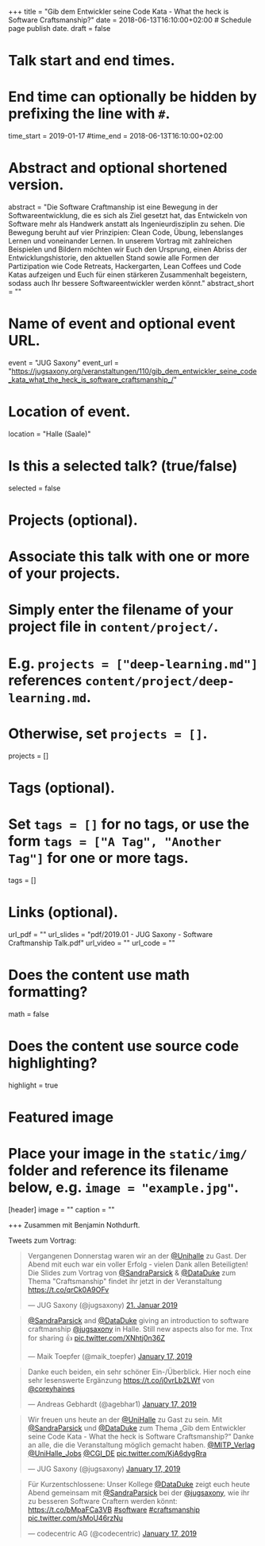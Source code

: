+++
title = "Gib dem Entwickler seine Code Kata - What the heck is Software Craftsmanship?"
date = 2018-06-13T16:10:00+02:00  # Schedule page publish date.
draft = false

# Talk start and end times.
#   End time can optionally be hidden by prefixing the line with `#`.
time_start = 2019-01-17
#time_end = 2018-06-13T16:10:00+02:00

# Abstract and optional shortened version.
abstract = "Die Software Craftmanship ist eine Bewegung in der Softwareentwicklung, die es sich als Ziel gesetzt hat, das Entwickeln von Software mehr als Handwerk anstatt als Ingenieurdisziplin zu sehen. Die Bewegung beruht auf vier Prinzipien: Clean Code, Übung, lebenslanges Lernen und voneinander Lernen. In unserem Vortrag mit zahlreichen Beispielen und Bildern möchten wir Euch den Ursprung, einen Abriss der Entwicklungshistorie, den aktuellen Stand sowie alle Formen der Partizipation wie Code Retreats, Hackergarten, Lean Coffees und Code Katas aufzeigen und Euch für einen stärkeren Zusammenhalt begeistern, sodass auch Ihr bessere Softwareentwickler werden könnt."
abstract_short = ""

# Name of event and optional event URL.
event = "JUG Saxony"
event_url = "https://jugsaxony.org/veranstaltungen/110/gib_dem_entwickler_seine_code_kata_what_the_heck_is_software_craftsmanship_/"

# Location of event.
location = "Halle (Saale)"

# Is this a selected talk? (true/false)
selected = false

# Projects (optional).
#   Associate this talk with one or more of your projects.
#   Simply enter the filename of your project file in `content/project/`.
#   E.g. `projects = ["deep-learning.md"]` references `content/project/deep-learning.md`.
#   Otherwise, set `projects = []`.
projects = []

# Tags (optional).
#   Set `tags = []` for no tags, or use the form `tags = ["A Tag", "Another Tag"]` for one or more tags.
tags = []

# Links (optional).
url_pdf = ""
url_slides = "pdf/2019.01 - JUG Saxony - Software Craftmanship Talk.pdf"
url_video = ""
url_code = ""

# Does the content use math formatting?
math = false

# Does the content use source code highlighting?
highlight = true

# Featured image
# Place your image in the `static/img/` folder and reference its filename below, e.g. `image = "example.jpg"`.
[header]
image = ""
caption = ""

+++
Zusammen mit Benjamin Nothdurft.

Tweets zum Vortrag:

<blockquote class="twitter-tweet" data-lang="de"><p lang="de" dir="ltr">Vergangenen Donnerstag waren wir an der <a href="https://twitter.com/UniHalle?ref_src=twsrc%5Etfw">@Unihalle</a> zu Gast. Der Abend mit euch war ein voller Erfolg - vielen Dank allen Beteiligten! Die Slides zum Vortrag von <a href="https://twitter.com/SandraParsick?ref_src=twsrc%5Etfw">@SandraParsick</a> &amp; <a href="https://twitter.com/DataDuke?ref_src=twsrc%5Etfw">@DataDuke</a> zum Thema &quot;Craftsmanship&quot; findet ihr jetzt in der Veranstaltung <a href="https://t.co/qrCk0A9OFv">https://t.co/qrCk0A9OFv</a></p>&mdash; JUG Saxony (@jugsaxony) <a href="https://twitter.com/jugsaxony/status/1087325875761233920?ref_src=twsrc%5Etfw">21. Januar 2019</a></blockquote>
<script async src="https://platform.twitter.com/widgets.js" charset="utf-8"></script>


<blockquote class="twitter-tweet" data-partner="tweetdeck"><p lang="en" dir="ltr"><a href="https://twitter.com/SandraParsick?ref_src=twsrc%5Etfw">@SandraParsick</a> and <a href="https://twitter.com/DataDuke?ref_src=twsrc%5Etfw">@DataDuke</a> giving an introduction to software craftmanship <a href="https://twitter.com/jugsaxony?ref_src=twsrc%5Etfw">@jugsaxony</a> in Halle. Still new aspects also for me. Tnx for sharing 👍 <a href="https://t.co/XNhtj0n36Z">pic.twitter.com/XNhtj0n36Z</a></p>&mdash; Maik Toepfer (@maik_toepfer) <a href="https://twitter.com/maik_toepfer/status/1085978433144918017?ref_src=twsrc%5Etfw">January 17, 2019</a></blockquote>
<script async src="https://platform.twitter.com/widgets.js" charset="utf-8"></script>


<blockquote class="twitter-tweet" data-partner="tweetdeck"><p lang="de" dir="ltr">Danke euch beiden, ein sehr schöner Ein-/Überblick. Hier noch eine sehr lesenswerte Ergänzung <a href="https://t.co/j0vrLb2LWf">https://t.co/j0vrLb2LWf</a> von <a href="https://twitter.com/coreyhaines?ref_src=twsrc%5Etfw">@coreyhaines</a></p>&mdash; Andreas Gebhardt (@agebhar1) <a href="https://twitter.com/agebhar1/status/1086016392254685186?ref_src=twsrc%5Etfw">January 17, 2019</a></blockquote>
<script async src="https://platform.twitter.com/widgets.js" charset="utf-8"></script>

<blockquote class="twitter-tweet" data-partner="tweetdeck"><p lang="de" dir="ltr">Wir freuen uns heute an der  <a href="https://twitter.com/UniHalle?ref_src=twsrc%5Etfw">@UniHalle</a> zu Gast zu sein. Mit <a href="https://twitter.com/SandraParsick?ref_src=twsrc%5Etfw">@SandraParsick</a> und <a href="https://twitter.com/DataDuke?ref_src=twsrc%5Etfw">@DataDuke</a> zum Thema „Gib dem Entwickler seine Code Kata - What the heck is Software Craftsmanship?“ Danke an alle, die die Veranstaltung möglich gemacht haben. <a href="https://twitter.com/MITP_Verlag?ref_src=twsrc%5Etfw">@MITP_Verlag</a> <a href="https://twitter.com/UniHalle_Jobs?ref_src=twsrc%5Etfw">@UniHalle_Jobs</a> <a href="https://twitter.com/CGI_DE?ref_src=twsrc%5Etfw">@CGI_DE</a> <a href="https://t.co/KjA6dygRra">pic.twitter.com/KjA6dygRra</a></p>&mdash; JUG Saxony (@jugsaxony) <a href="https://twitter.com/jugsaxony/status/1085967415240986625?ref_src=twsrc%5Etfw">January 17, 2019</a></blockquote>
<script async src="https://platform.twitter.com/widgets.js" charset="utf-8"></script>

<blockquote class="twitter-tweet" data-partner="tweetdeck"><p lang="de" dir="ltr">Für Kurzentschlossene: Unser Kollege <a href="https://twitter.com/DataDuke?ref_src=twsrc%5Etfw">@DataDuke</a> zeigt euch heute Abend gemeinsam mit <a href="https://twitter.com/SandraParsick?ref_src=twsrc%5Etfw">@SandraParsick</a> bei der <a href="https://twitter.com/jugsaxony?ref_src=twsrc%5Etfw">@jugsaxony</a>, wie ihr zu besseren Software Craftern werden könnt: <a href="https://t.co/bMpaFCa3VB">https://t.co/bMpaFCa3VB</a> <a href="https://twitter.com/hashtag/software?src=hash&amp;ref_src=twsrc%5Etfw">#software</a> <a href="https://twitter.com/hashtag/craftsmanship?src=hash&amp;ref_src=twsrc%5Etfw">#craftsmanship</a> <a href="https://t.co/sMoU46rzNu">pic.twitter.com/sMoU46rzNu</a></p>&mdash; codecentric AG (@codecentric) <a href="https://twitter.com/codecentric/status/1085926041485422592?ref_src=twsrc%5Etfw">January 17, 2019</a></blockquote>
<script async src="https://platform.twitter.com/widgets.js" charset="utf-8"></script>
